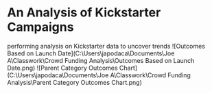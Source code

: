 # An Analysis of Kickstarter Campaigns
performing analysis on Kickstarter data to uncover trends
![Outcomes Based on Launch Date](C:\Users\japodaca\Documents\Joe A\Classwork\Crowd Funding Analysis\Outcomes Based on Launch Date.png)
![Parent Category Outcomes Chart](C:\Users\japodaca\Documents\Joe A\Classwork\Crowd Funding Analysis\Parent Category Outcomes Chart.png)
